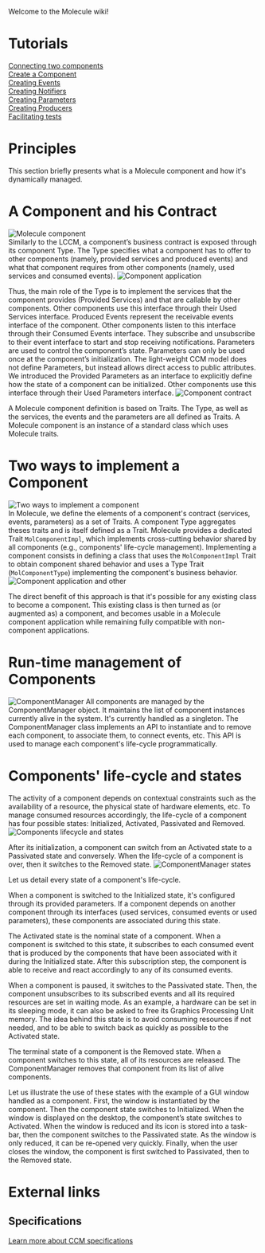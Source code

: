 Welcome to the Molecule wiki!

# Tutorials
[Connecting two components](https://github.com/OpenSmock/Molecule/blob/main/documentation/Connecting%20two%20components.md) \
[Create a Component](https://github.com/Eliott-Guevel/Molecule-various-fixes/blob/documentation/documentation/Create%20a%20Component.md) \
[Creating Events](https://github.com/OpenSmock/Molecule/blob/main/documentation/Creating%20Events.md) \
[Creating Notifiers](https://github.com/OpenSmock/Molecule/blob/main/documentation/Creating%20Notifiers.md) \
[Creating Parameters](https://github.com/OpenSmock/Molecule/blob/main/documentation/Creating%20Parameters.md) \
[Creating Producers](https://github.com/OpenSmock/Molecule/blob/main/documentation/Creating%20Producers.md) \
[Facilitating tests](https://github.com/OpenSmock/Molecule/blob/main/documentation/Facilitating%20tests.md)

# Principles
This section briefly presents what is a Molecule component and how it's dynamically managed.

# A Component and his Contract
![Molecule component](https://user-images.githubusercontent.com/49183340/162572734-774a7065-9772-433e-8f0a-9dc538978c92.png) \
Similarly to the LCCM, a component’s business contract is exposed through its component Type. The Type specifies what a component has to offer to other components (namely, provided services and produced events) and what that component requires from other components (namely, used services and consumed events).
![Component application](https://user-images.githubusercontent.com/49183340/162572946-8cd11257-65bb-4ed3-a13a-0fe6dd6f83d1.png)

Thus, the main role of the Type is to implement the services that the component provides (Provided Services) and that are callable by other components. Other components use this interface through their Used Services interface. Produced Events represent the receivable events interface of the component. Other components listen to this interface through their Consumed Events interface. They subscribe and unsubscribe to their event interface to start and stop receiving notifications. Parameters are used to control the component’s state. Parameters can only be used once at the component’s initialization. The light-weight CCM model does not define Parameters, but instead allows direct access to public attributes. We introduced the Provided Parameters as an interface to explicitly define how the state of a component can be initialized. Other components use this interface through their Used Parameters interface.
![Component contract](https://user-images.githubusercontent.com/49183340/162573113-d347a649-b84e-4b0f-bb75-f3f1380b43f2.png)

A Molecule component definition is based on Traits. The Type, as well as the services, the events and the parameters are all defined as Traits. A Molecule component is an instance of a standard class which uses Molecule traits.

# Two ways to implement a Component
![Two ways to implement a component](https://user-images.githubusercontent.com/49183340/162573288-4d7fc513-5d98-420e-a309-e98f1e42fc6d.png) \
In Molecule, we define the elements of a component's contract (services, events, parameters) as a set of Traits. A component Type aggregates theses traits and is itself defined as a Trait. Molecule provides a dedicated Trait `MolComponentImpl`, which implements cross-cutting behavior shared by all components (e.g., components' life-cycle management). Implementing a component consists in defining a class that uses the `MolComponentImpl` Trait to obtain component shared behavior and uses a Type Trait (`MolComponentType`) implementing the component's business behavior.
![Component application and other](https://user-images.githubusercontent.com/49183340/162573410-9543b74f-af2f-4ad9-a156-aa4759916773.png)

The direct benefit of this approach is that it's possible for any existing class to become a component. This existing class is then turned as (or augmented as) a component, and becomes usable in a Molecule component application while remaining fully compatible with non-component applications.

# Run-time management of Components
![ComponentManager](https://user-images.githubusercontent.com/49183340/162572598-0219f49d-8975-4dbb-8764-e3f379c58d69.png)
All components are managed by the ComponentManager object. It maintains the list of component instances currently alive in the system. It's currently handled as a singleton. The ComponentManager class implements an API to instantiate and to remove each component, to associate them, to connect events, etc. This API is used to manage each component's life-cycle programmatically.

# Components' life-cycle and states
The activity of a component depends on contextual constraints such as the availability of a resource, the physical state of hardware elements, etc. To manage consumed resources accordingly, the life-cycle of a component has four possible states: Initialized, Activated, Passivated and Removed. \
![Components lifecycle and states](https://user-images.githubusercontent.com/49183340/162570154-b39fc041-03f3-40d2-ad3f-30aac027a4b0.png)

After its initialization, a component can switch from an Activated state to a Passivated state and conversely. When the life-cycle of a component is over, then it switches to the Removed state.
![ComponentManager states](https://user-images.githubusercontent.com/49183340/162572394-03d8bdda-e447-4095-864e-2793b913616c.png)

Let us detail every state of a component's life-cycle.

When a component is switched to the Initialized state, it's configured through its provided parameters. If a component depends on another component through its interfaces (used services, consumed events or used parameters), these components are associated during this state.

The Activated state is the nominal state of a component. When a component is switched to this state, it subscribes to each consumed event that is produced by the components that have been associated with it during the Initialized state. After this subscription step, the component is able to receive and react accordingly to any of its consumed events.

When a component is paused, it switches to the Passivated state. Then, the component unsubscribes to its subscribed events and all its required resources are set in waiting mode. As an example, a hardware can be set in its sleeping mode, it can also be asked to free its Graphics Processing Unit memory. The idea behind this state is to avoid consuming resources if not needed, and to be able to switch back as quickly as possible to the Activated state.

The terminal state of a component is the Removed state. When a component switches to this state, all of its resources are released. The ComponentManager removes that component from its list of alive components.

Let us illustrate the use of these states with the example of a GUI window handled as a component. First, the window is instantiated by the component. Then the component state switches to Initialized. When the window is displayed on the desktop, the component’s state switches to Activated. When the window is reduced and its icon is stored into a task-bar, then the component switches to the Passivated state. As the window is only reduced, it can be re-opened very quickly. Finally, when the user closes the window, the component is first switched to Passivated, then to the Removed state.

# External links
## Specifications
[Learn more about CCM specifications](https://www.omg.org/spec/CCM/About-CCM/)
